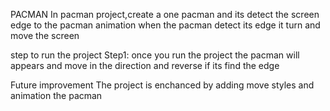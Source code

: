 PACMAN
In pacman project,create a one pacman and its detect the screen edge to the pacman animation when the pacman detect its edge it turn and move the screen

step to run the project
Step1: once you run the project the pacman will appears and move in the direction and reverse if its find the edge

Future improvement
The project is enchanced by adding move styles and animation the pacman


